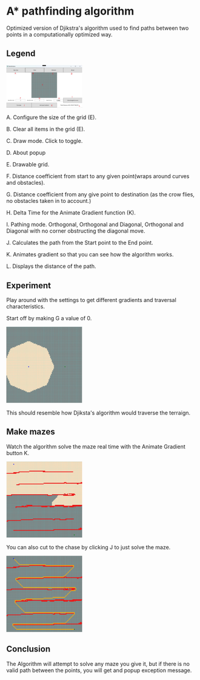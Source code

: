 # A\* pathfinding algorithm

Optimized version of Djikstra's algorithm used to find paths between two points in a computationally optimized way.

## Legend

<img src="https://github.com/matjmase/Astar/blob/main/Screenshots/Legend.jpg" width="200" />

A. Configure the size of the grid (E).

B. Clear all items in the grid (E).

C. Draw mode. Click to toggle.

D. About popup

E. Drawable grid.

F. Distance coefficient from start to any given point(wraps around curves and obstacles).

G. Distance coefficient from any give point to destination (as the crow flies, no obstacles taken in to account.)

H. Delta Time for the Animate Gradient function (K).

I. Pathing mode. Orthogonal, Orthogonal and Diagonal, Orthogonal and Diagonal with no corner obstructing the diagonal move.

J. Calculates the path from the Start point to the End point.

K. Animates gradient so that you can see how the algorithm works.

L. Displays the distance of the path.

## Experiment

Play around with the settings to get different gradients and traversal characteristics.

Start off by making G a value of 0.

<img src="https://github.com/matjmase/Astar/blob/main/Screenshots/Djikstra.jpg" width="200" />

This should resemble how Djiksta's algorithm would traverse the terraign.

## Make mazes

Watch the algorithm solve the maze real time with the Animate Gradient button K.

<img src="https://github.com/matjmase/Astar/blob/main/Screenshots/FindingPath.jpg" width="200" />

You can also cut to the chase by clicking J to just solve the maze.

<img src="https://github.com/matjmase/Astar/blob/main/Screenshots/PathFound.jpg" width="200" />

## Conclusion

The Algorithm will attempt to solve any maze you give it, but if there is no valid path between the points, you will get and popup exception message.
